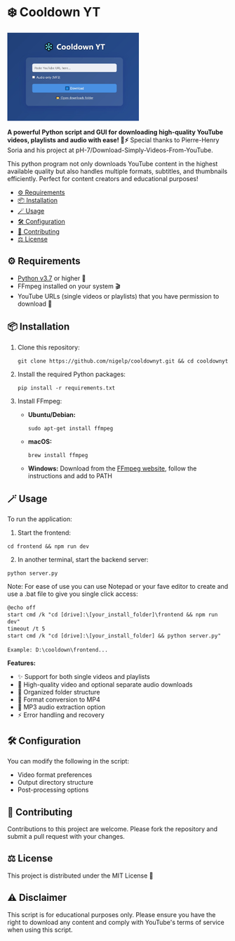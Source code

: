 # ❄️ Cooldown YT

<img src="https://github.com/nigelp/cooldownyt/blob/main/cooldownYT.jpg" alt="Screengrab" width="300" height="200">


**A powerful Python script and GUI for downloading high-quality YouTube videos, playlists and audio with ease! 🎥⚡** Special thanks to Pierre-Henry Soria and his project at pH-7/Download-Simply-Videos-From-YouTube.

This python program not only downloads YouTube content in the highest available quality but also handles multiple formats, subtitles, and thumbnails efficiently. Perfect for content creators and educational purposes! 

- [⚙️ Requirements](#%EF%B8%8F-requirements)
- [📦 Installation](#-installation)
- [🪄 Usage](#-usage)
- [🛠️ Configuration](#%EF%B8%8F-configuration)
- [🤝 Contributing](#-contributing)
- [⚖️ License](#%EF%B8%8F-license)

## ⚙️ Requirements
* [Python v3.7](https://www.python.org/downloads/) or higher 🐍
* FFmpeg installed on your system 🎬
* YouTube URLs (single videos or playlists) that you have permission to download 📝

## 📦 Installation

1. Clone this repository:
   ```console
   git clone https://github.com/nigelp/cooldownyt.git && cd cooldownyt
   ```

2. Install the required Python packages:
   ```console
   pip install -r requirements.txt
   ```

3. Install FFmpeg:
   - **Ubuntu/Debian:**
     ```console
     sudo apt-get install ffmpeg
     ```
   - **macOS:**
     ```console
     brew install ffmpeg
     ```
   - **Windows:**
      Download from the [FFmpeg website](https://ffmpeg.org/download.html), follow the instructions and add to PATH

## 🪄 Usage

To run the application:

1. Start the frontend:
```console
cd frontend && npm run dev
```

2. In another terminal, start the backend server:
```console
python server.py
```
Note: For ease of use you can use Notepad or your fave editor to create and use a .bat file to give you single click access:

```
@echo off
start cmd /k "cd [drive]:\[your_install_folder]\frontend && npm run dev"
timeout /t 5
start cmd /k "cd [drive]:\[your_install_folder] && python server.py"

Example: D:\cooldown\frontend...
```

**Features:**
- ✨ Support for both single videos and playlists
- 🎥 High-quality video and optional separate audio downloads
- 📁 Organized folder structure
- 🔄 Format conversion to MP4
- 🎵 MP3 audio extraction option
- ⚡ Error handling and recovery

## 🛠️ Configuration

You can modify the following in the script:
- Video format preferences
- Output directory structure
- Post-processing options

## 🤝 Contributing

Contributions to this project are welcome. Please fork the repository and submit a pull request with your changes.

## ⚖️ License

This project is distributed under the MIT License 🎉

## ⚠️ Disclaimer

This script is for educational purposes only. Please ensure you have the right to download any content and comply with YouTube's terms of service when using this script.
